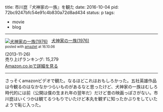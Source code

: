 title: 市川崑『犬神家の一族』を観た
date: 2016-10-04
pid: 72bc9247bfc54e91c4b830a72d8ad434
status: p
tags:
- movie
- blog
---

<div class="amazlet-box" style="margin-bottom:0px;"><div class="amazlet-image" style="float:left;margin:0px 12px 1px 0px;"><a href="http://www.amazon.co.jp/exec/obidos/ASIN/B00FIWXEO4/dotimpact-22/ref=nosim/" name="amazletlink" target="_blank"><img src="http://ecx.images-amazon.com/images/I/51Cxq6nD%2BZL._SL160_.jpg" alt="犬神家の一族(1976)" style="border: none;" /></a></div><div class="amazlet-info" style="line-height:120%; margin-bottom: 10px"><div class="amazlet-name" style="margin-bottom:10px;line-height:120%"><a href="http://www.amazon.co.jp/exec/obidos/ASIN/B00FIWXEO4/dotimpact-22/ref=nosim/" name="amazletlink" target="_blank">犬神家の一族(1976)</a><div class="amazlet-powered-date" style="font-size:80%;margin-top:5px;line-height:120%">posted with <a href="http://www.amazlet.com/" title="amazlet" target="_blank">amazlet</a> at 16.10.06</div></div><div class="amazlet-detail"> (2013-11-26)<br />売り上げランキング: 15,279<br /></div><div class="amazlet-sub-info" style="float: left;"><div class="amazlet-link" style="margin-top: 5px"><a href="http://www.amazon.co.jp/exec/obidos/ASIN/B00FIWXEO4/dotimpact-22/ref=nosim/" name="amazletlink" target="_blank">Amazon.co.jpで詳細を見る</a></div></div></div><div class="amazlet-footer" style="clear: left"></div></div>

---- 

さっそくamazonビデオで観た。なるほどこれはおもしろかった。五社英雄作品は今観るのはなかなかつらいものがあるなと思ったけど、犬神家の一族はむしろ時代的には前（公開は僕の生まれ年の翌年だ）だけど昔の映画っぽさがない。市川崑はいくつかは観てるつもりでいたけど本丸を観ずに知ったかぶりをしていたようで恥じ入った。